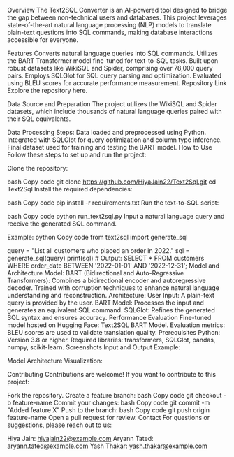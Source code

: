 Overview
The Text2SQL Converter is an AI-powered tool designed to bridge the gap between non-technical users and databases. This project leverages state-of-the-art natural language processing (NLP) models to translate plain-text questions into SQL commands, making database interactions accessible for everyone.

Features
Converts natural language queries into SQL commands.
Utilizes the BART Transformer model fine-tuned for text-to-SQL tasks.
Built upon robust datasets like WikiSQL and Spider, comprising over 78,000 query pairs.
Employs SQLGlot for SQL query parsing and optimization.
Evaluated using BLEU scores for accurate performance measurement.
Repository Link
Explore the repository here.

Data Source and Preparation
The project utilizes the WikiSQL and Spider datasets, which include thousands of natural language queries paired with their SQL equivalents.

Data Processing Steps:
Data loaded and preprocessed using Python.
Integrated with SQLGlot for query optimization and column type inference.
Final dataset used for training and testing the BART model.
How to Use
Follow these steps to set up and run the project:

Clone the repository:

bash
Copy code
git clone https://github.com/HiyaJain22/Text2Sql.git
cd Text2Sql
Install the required dependencies:

bash
Copy code
pip install -r requirements.txt
Run the text-to-SQL script:

bash
Copy code
python run_text2sql.py
Input a natural language query and receive the generated SQL command.

Example:
python
Copy code
from text2sql import generate_sql

query = "List all customers who placed an order in 2022."
sql = generate_sql(query)
print(sql)  # Output: SELECT * FROM customers WHERE order_date BETWEEN '2022-01-01' AND '2022-12-31';
Model and Architecture
Model:
BART (Bidirectional and Auto-Regressive Transformers):
Combines a bidirectional encoder and autoregressive decoder.
Trained with corruption techniques to enhance natural language understanding and reconstruction.
Architecture:
User Input: A plain-text query is provided by the user.
BART Model: Processes the input and generates an equivalent SQL command.
SQLGlot: Refines the generated SQL syntax and ensures accuracy.
Performance Evaluation
Fine-tuned model hosted on Hugging Face: Text2SQL BART Model.
Evaluation metrics: BLEU scores are used to validate translation quality.
Prerequisites
Python: Version 3.8 or higher.
Required libraries: transformers, SQLGlot, pandas, numpy, scikit-learn.
Screenshots
Input and Output Example:


Model Architecture Visualization:


Contributing
Contributions are welcome! If you want to contribute to this project:

Fork the repository.
Create a feature branch:
bash
Copy code
git checkout -b feature-name
Commit your changes:
bash
Copy code
git commit -m "Added feature X"
Push to the branch:
bash
Copy code
git push origin feature-name
Open a pull request for review.
Contact
For questions or suggestions, please reach out to us:

Hiya Jain: hiyajain22@example.com
Aryann Tated: aryann.tated@example.com
Yash Thakar: yash.thakar@example.com

